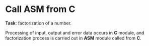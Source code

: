 Call ASM from C
===
**Task**: factorization of a number.

Processing of input, output and error data occurs in **C** module, and factorization process is carried out in **ASM** module called from **C**.
